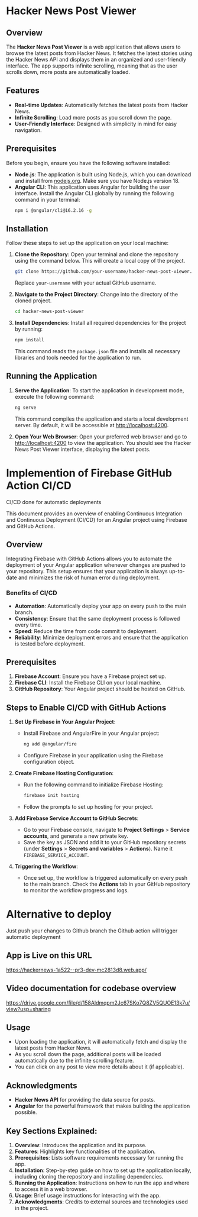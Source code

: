 
# Hacker News Post Viewer

## Overview

The **Hacker News Post Viewer** is a web application that allows users to browse the latest posts from Hacker News. It fetches the latest stories using the Hacker News API and displays them in an organized and user-friendly interface. The app supports infinite scrolling, meaning that as the user scrolls down, more posts are automatically loaded.

## Features

- **Real-time Updates**: Automatically fetches the latest posts from Hacker News.
- **Infinite Scrolling**: Load more posts as you scroll down the page.
- **User-Friendly Interface**: Designed with simplicity in mind for easy navigation.

## Prerequisites

Before you begin, ensure you have the following software installed:

- **Node.js**: The application is built using Node.js, which you can download and install from [nodejs.org](https://nodejs.org/). Make sure you have Node.js version 18.
- **Angular CLI**: This application uses Angular for building the user interface. Install the Angular CLI globally by running the following command in your terminal:
    ```bash
    npm i @angular/cli@16.2.16 -g
    ```

## Installation

Follow these steps to set up the application on your local machine:

1. **Clone the Repository**: Open your terminal and clone the repository using the command below. This will create a local copy of the project.
    ```bash
    git clone https://github.com/your-username/hacker-news-post-viewer.git
    ```
    Replace `your-username` with your actual GitHub username.

2. **Navigate to the Project Directory**: Change into the directory of the cloned project.
    ```bash
    cd hacker-news-post-viewer
    ```

3. **Install Dependencies**: Install all required dependencies for the project by running:
    ```bash
    npm install
    ```
    This command reads the `package.json` file and installs all necessary libraries and tools needed for the application to run.

## Running the Application

1. **Serve the Application**: To start the application in development mode, execute the following command:
    ```bash
    ng serve
    ```
    This command compiles the application and starts a local development server. By default, it will be accessible at [http://localhost:4200](http://localhost:4200).

2. **Open Your Web Browser**: Open your preferred web browser and go to [http://localhost:4200](http://localhost:4200) to view the application. You should see the Hacker News Post Viewer interface, displaying the latest posts.


# Implemention of Firebase GitHub Action CI/CD 

CI/CD done for automatic deployments

This document provides an overview of enabling Continuous Integration and Continuous Deployment (CI/CD) for an Angular project using Firebase and GitHub Actions.

## Overview

Integrating Firebase with GitHub Actions allows you to automate the deployment of your Angular application whenever changes are pushed to your repository. This setup ensures that your application is always up-to-date and minimizes the risk of human error during deployment.

### Benefits of CI/CD

- **Automation**: Automatically deploy your app on every push to the main branch.
- **Consistency**: Ensure that the same deployment process is followed every time.
- **Speed**: Reduce the time from code commit to deployment.
- **Reliability**: Minimize deployment errors and ensure that the application is tested before deployment.

## Prerequisites

1. **Firebase Account**: Ensure you have a Firebase project set up.
2. **Firebase CLI**: Install the Firebase CLI on your local machine.
3. **GitHub Repository**: Your Angular project should be hosted on GitHub.

## Steps to Enable CI/CD with GitHub Actions

1. **Set Up Firebase in Your Angular Project**:
   - Install Firebase and AngularFire in your Angular project:
     ```bash
     ng add @angular/fire
     ```
   - Configure Firebase in your application using the Firebase configuration object.

2. **Create Firebase Hosting Configuration**:
   - Run the following command to initialize Firebase Hosting:
     ```bash
     firebase init hosting
     ```
   - Follow the prompts to set up hosting for your project.

3. **Add Firebase Service Account to GitHub Secrets**:
   - Go to your Firebase console, navigate to **Project Settings** > **Service accounts**, and generate a new private key.
   - Save the key as JSON and add it to your GitHub repository secrets (under **Settings** > **Secrets and variables** > **Actions**). Name it `FIREBASE_SERVICE_ACCOUNT`.

4. **Triggering the Workflow**:
   - Once set up, the workflow is triggered automatically on every push to the main branch. Check the **Actions** tab in your GitHub repository to monitor the workflow progress and logs.

# Alternative to deploy 
  Just push your changes to Github branch the Github action will trigger automatic deployment 

## App is Live on this URL  
https://hackernews-1a522--pr3-dev-mc2813d8.web.app/


## Video documentation for codebase overview
https://drive.google.com/file/d/158Aldmqpm2Jc67SKo7Q8ZV5QUOE13k7u/view?usp=sharing

## Usage

- Upon loading the application, it will automatically fetch and display the latest posts from Hacker News.
- As you scroll down the page, additional posts will be loaded automatically due to the infinite scrolling feature.
- You can click on any post to view more details about it (if applicable).

## Acknowledgments

- **Hacker News API** for providing the data source for posts.
- **Angular** for the powerful framework that makes building the application possible.

## Key Sections Explained:

1. **Overview**: Introduces the application and its purpose.
2. **Features**: Highlights key functionalities of the application.
3. **Prerequisites**: Lists software requirements necessary for running the app.
4. **Installation**: Step-by-step guide on how to set up the application locally, including cloning the repository and installing dependencies.
5. **Running the Application**: Instructions on how to run the app and where to access it in a web browser.
6. **Usage**: Brief usage instructions for interacting with the app.
7. **Acknowledgments**: Credits to external sources and technologies used in the project.
